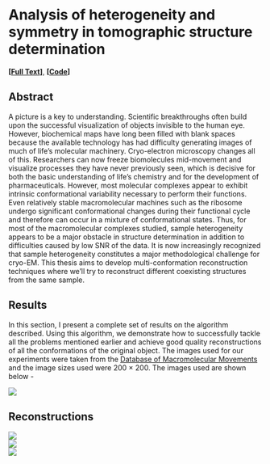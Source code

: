 # Analysis of heterogeneity and symmetry in tomographic structure determination
**[[Full Text][4]]**, **[[Code][5]]**

## Abstract
A picture is a key to understanding. Scientific breakthroughs often build upon the successful
visualization of objects invisible to the human eye. However, biochemical maps have long been filled
with blank spaces because the available technology has had difficulty generating images of much of
life’s molecular machinery. Cryo-electron microscopy changes all of this. Researchers can now freeze
biomolecules mid-movement and visualize processes they have never previously seen, which is
decisive for both the basic understanding of life’s chemistry and for the development of
pharmaceuticals. However, most molecular complexes appear to exhibit intrinsic conformational
variability necessary to perform their functions. Even relatively stable macromolecular machines
such as the ribosome undergo significant conformational changes during their functional cycle and
therefore can occur in a mixture of conformational states. Thus, for most of the macromolecular
complexes studied, sample heterogeneity appears to be a major obstacle in structure determination
in addition to difficulties caused by low SNR of the data. It is now increasingly recognized that
sample heterogeneity constitutes a major methodological challenge for cryo-EM. This thesis aims to
develop multi-conformation reconstruction techniques where we’ll try to reconstruct different
coexisting structures from the same sample.

## Results
In this section, I present a complete set of results on the algorithm described. Using this
algorithm, we demonstrate how to successfully tackle all the problems mentioned earlier
and achieve good quality reconstructions of all the conformations of the original object.
The images used for our experiments were taken from the [Database of Macromolecular
Movements][6] and the image sizes used were 200 × 200. The images used are shown
below -

<div class="row">
  <div class="column">
    <img src="/assets/btp/orig.png">
  </div>
</div>

## Reconstructions

<div class="row">
  <div class="column">
    <img src="/assets/btp/cons1.png">
  </div>
</div>

<div class="row">
  <div class="column">
    <img src="/assets/btp/cons3.png">
  </div>
</div>

<div class="row">
  <div class="column">
    <img src="/assets/btp/cons2.png">
  </div>
</div>

[4]: https://arunabh98.github.io/reports/thesis_report.pdf
[5]: https://github.com/Arunabh98/Heterogeneity-Tomography
[6]: http://molmovdb.org/
